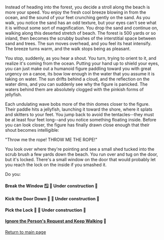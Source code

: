 Instead of heading into the forest, you decide a stroll along the beach is more your speed. You enjoy the fresh cool breeze blowing in from the ocean, and the sound of your feet crunching gently on the sand. As you walk, you notice the sand has an odd texture, but your eyes can't see what it is without some sort of magnification. You drop the sand and continue on, walking along this deserted stretch of beach. The forest is 500 yards or so inland, then becomes the scrubby bushes of the interstitial space between sand and trees. The sun moves overhead, and you feel its heat intensify. The breeze turns warm, and the walk stops being as pleasant. 

You stop, suddenly, as you hear a shout. You turn, trying to orient to it, and realize it's coming from the ocean. Putting your hand up to shield your eyes, you can just make out a humanoid figure paddling toward you with great urgency on a canoe, its bow low enough in the water that you assume it is taking on water. The sun drifts behind a cloud, and the reflection on the water dims, and you can suddenly see why the figure is panicked. The waters behind them are absolutely clogged with the pinkish forms of jellyfish. 

Each undulating wave bobs more of the thin domes closer to the figure. Their paddle hits a jellyfish, launching it toward the shore, where it splats and skitters to your feet. You jump back to avoid the tentacles--they must be at least four feet long--and you notice something floating inside. Before you can look closer, the figure has finally drawn close enough that their shout becomes intelligible:

"Throw me the rope! THROW ME THE ROPE!" 

You look over where they're pointing and see a small shed tucked into the scrub brush a few yards down the beach. You run over and tug on the door, but it's locked. There's a small window on the door that would probably let you reach the lock on the inside if you smashed it.

Do you: 

#### Break the Window 🪟 🚧 Under construction 🚧

#### Kick the Door Down 🚪 🚧 Under construction 🚧

#### Pick the Lock 🔑 🚧 Under construction 🚧

#### [Ignore the Person's Request and Keep Walking](https://github.com/double-virgule/double-virgule/blob/45d1ca7fef941792101bfec1f729f5744815394b/IgnorethePersonsRequestandKeepWalking.md) 🚶

[Return to main page](https://github.com/double-virgule)
